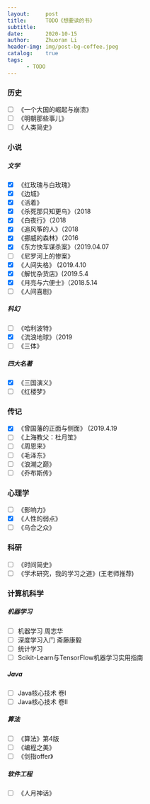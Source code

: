```yaml
---
layout:     post
title:      TODO《想要读的书》
subtitle:   
date:       2020-10-15
author:     Zhuoran Li
header-img: img/post-bg-coffee.jpeg
catalog:    true
tags:
      - TODO
---
```


### 历史

- [ ] 《一个大国的崛起与崩溃》
- [ ] 《明朝那些事儿》
- [ ] 《人类简史》

### 小说

##### 文学

- [x] 《红玫瑰与白玫瑰》
- [x] 《边城》
- [x] 《活着》
- [x] 《杀死那只知更鸟》（2018 
- [x] 《白夜行》（2018
- [x] 《追风筝的人》（2018
- [x] 《挪威的森林》（2016
- [x] 《东方快车谋杀案》（2019.04.07   
- [ ] 《尼罗河上的惨案》
- [x] 《人间失格》 (2019.4.10
- [x] 《解忧杂货店》(2019.5.4
- [x] 《月亮与六便士》（2018.5.14
- [ ] 《人间喜剧》

##### 科幻

- [ ] 《哈利波特》
- [x] 《流浪地球》（2019
- [ ] 《三体》

##### 四大名著

- [x] 《三国演义》
- [ ] 《红楼梦》

### 传记

- [x] 《曾国藩的正面与侧面》 (2019.4.19
- [ ] 《上海教父：杜月笙》
- [ ] 《周恩来》
- [ ] 《毛泽东》
- [ ] 《浪潮之巅》
- [ ] 《乔布斯传》

### 心理学

- [ ] 《影响力》
- [x] 《人性的弱点》
- [ ] 《乌合之众》

### 科研

- [ ] 《时间简史》
- [ ] 《学术研究，我的学习之道》(王老师推荐)

### 计算机科学

##### 机器学习

- [ ] 机器学习 周志华
- [ ] 深度学习入门 斋藤康毅
- [ ] 统计学习
- [ ] Scikit-Learn与TensorFlow机器学习实用指南

##### Java

- [ ] Java核心技术 卷I
- [ ]  Java核心技术 卷II

##### 算法

- [ ] 《算法》第4版
- [ ] 《编程之美》
- [ ] 《剑指offer》

##### 软件工程

- [ ] 《人月神话》

